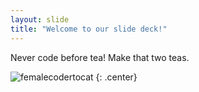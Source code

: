 ```yaml
---
layout: slide
title: "Welcome to our slide deck!"
---
```


Never code before tea! Make that two teas.

![femalecodertocat](https://octodex.github.com/images/femalecodertocat.png)
{: .center}
